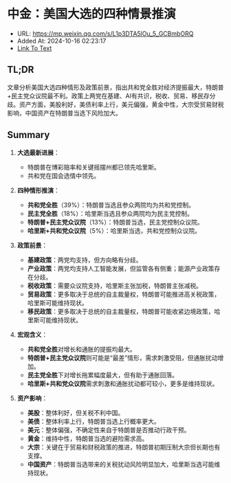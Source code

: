 # 中金：美国大选的四种情景推演
- URL: https://mp.weixin.qq.com/s/L1p3DTA5lOu_5_GCBmbORQ
- Added At: 2024-10-16 02:23:17
- [Link To Text](2024-10-16-中金：美国大选的四种情景推演_raw.md)

## TL;DR
文章分析美国大选四种情形及政策前景，指出共和党全胜对经济提振最大，特朗普+民主党众议院最不利。政策上两党在基建、AI有共识，税收、贸易、移民存分歧。资产方面，美股利好，美债利率上行，美元偏强，黄金中性，大宗受贸易财税影响，中国资产在特朗普当选下风险加大。

## Summary
1. **大选最新进展**：
   - 特朗普在博彩赔率和关键摇摆州都已领先哈里斯。
   - 共和党在国会选情中领先。

2. **四种情形推演**：
   - **共和党全胜**（39%）：特朗普当选且参众两院均为共和党控制。
   - **民主党全胜**（18%）：哈里斯当选且参众两院均为民主党控制。
   - **特朗普+民主党众议院**（13%）：特朗普当选，民主党控制众议院。
   - **哈里斯+共和党众议院**（5%）：哈里斯当选，共和党控制众议院。

3. **政策前景**：
   - **基建政策**：两党均支持，但方向略有分歧。
   - **产业政策**：两党均支持人工智能发展，但监管各有侧重；能源产业政策存在分歧。
   - **税收政策**：需要众议院支持，哈里斯主张加税，特朗普主张减税。
   - **贸易政策**：更多取决于总统的自主裁量权，特朗普可能推进高关税政策，哈里斯可能维持现状。
   - **移民政策**：更多取决于总统的自主裁量权，特朗普可能收紧边境政策，哈里斯可能维持现状。

4. **宏观含义**：
   - **共和党全胜**对增长和通胀的提振均最大。
   - **特朗普+民主党众议院**则可能是“最差”情形，需求刺激受阻，但通胀扰动增加。
   - **民主党全胜**下对增长拖累幅度最大，但有助于通胀回落。
   - **哈里斯+共和党众议院**需求刺激和通胀扰动都可较小，更多是维持现状。

5. **资产影响**：
   - **美股**：整体利好，但关税不利中国。
   - **美债**：整体利率上行，特朗普当选上行概率更大。
   - **美元**：整体偏强，不确定性来自于特朗普是否推动行政干预。
   - **黄金**：维持中性，特朗普当选的避险需求高。
   - **大宗**：关键在于贸易和财税政策的推进，特朗普初期压制大宗但长期也有支撑。
   - **中国资产**：特朗普当选带来的关税扰动风险明显加大，哈里斯当选可能维持现状。
